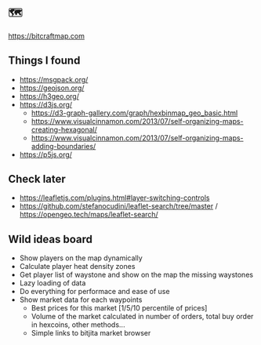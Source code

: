 ## 🗺️
https://bitcraftmap.com

## Things I found

- https://msgpack.org/
- https://geojson.org/
- https://h3geo.org/
- https://d3js.org/
    - https://d3-graph-gallery.com/graph/hexbinmap_geo_basic.html
    - https://www.visualcinnamon.com/2013/07/self-organizing-maps-creating-hexagonal/
    - https://www.visualcinnamon.com/2013/07/self-organizing-maps-adding-boundaries/
- https://p5js.org/

## Check later
- https://leafletjs.com/plugins.html#layer-switching-controls
- https://github.com/stefanocudini/leaflet-search/tree/master / https://opengeo.tech/maps/leaflet-search/

## Wild ideas board

- Show players on the map dynamically
- Calculate player heat density zones
- Get player list of waystone and show on the map the missing waystones
- Lazy loading of data
- Do everything for performace and ease of use
- Show market data for each waypoints
    - Best prices for this market [1/5/10 percentile of prices]
    - Volume of the market calculated in number of orders, total buy order in hexcoins, other methods...
    - Simple links to bitjita market browser